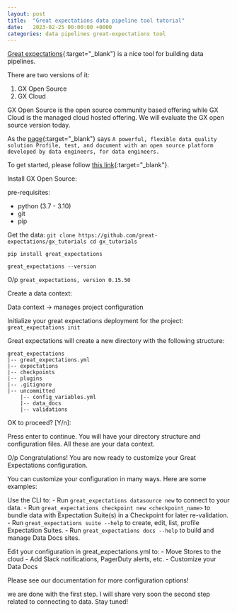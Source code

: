 ```yaml
---
layout: post
title:  "Great expectations data pipeline tool tutorial"
date:   2023-02-25 00:00:00 +0000
categories: data pipelines great-expectations tool
---
```

[Great expectations](https://greatexpectations.io/){:target="_blank"} is a nice tool for building data pipelines.

There are two versions of it:
1. GX Open Source
2. GX Cloud

GX Open Source is the open source community based offering while GX Cloud is the managed cloud hosted offering. We will evaluate the GX open source version today.

As the [page](https://greatexpectations.io/gx-oss){:target="_blank"} says
`
A powerful, flexible data quality solution
Profile, test, and document with an open source platform developed by data engineers, for data engineers.
`

To get started, please follow [this link](https://docs.greatexpectations.io/docs/tutorials/getting_started/tutorial_overview/){:target="_blank"}.

Install GX Open Source:

pre-requisites:
- python (3.7 - 3.10)
- git
- pip

Get the data:
`git clone https://github.com/great-expectations/gx_tutorials
cd gx_tutorials`

`pip install great_expectations`

`great_expectations --version`

O/p
`great_expectations, version 0.15.50`

Create a data context:

Data context -> manages project configuration

Initialize your great expectations deployment for the project:
`great_expectations init`

Great expectations will create a new directory with the following structure:

    great_expectations
    |-- great_expectations.yml
    |-- expectations
    |-- checkpoints
    |-- plugins
    |-- .gitignore
    |-- uncommitted
        |-- config_variables.yml
        |-- data_docs
        |-- validations

OK to proceed? [Y/n]: <press Enter>

Press enter to continue. You will have your directory structure and configuration files. All these are your data context.

O/p
Congratulations! You are now ready to customize your Great Expectations configuration.

You can customize your configuration in many ways. Here are some examples:

  Use the CLI to:
    - Run `great_expectations datasource new` to connect to your data.
    - Run `great_expectations checkpoint new <checkpoint_name>` to bundle data with Expectation Suite(s) in a Checkpoint for later re-validation.
    - Run `great_expectations suite --help` to create, edit, list, profile Expectation Suites.
    - Run `great_expectations docs --help` to build and manage Data Docs sites.

  Edit your configuration in great_expectations.yml to:
    - Move Stores to the cloud
    - Add Slack notifications, PagerDuty alerts, etc.
    - Customize your Data Docs

Please see our documentation for more configuration options!

we are done with the first step. I will share very soon the second step related to connecting to data. Stay tuned!